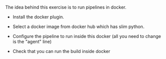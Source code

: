 
The idea behind this exercise is to run pipelines in docker.

* Install the docker plugin.

* Select a docker image from docker hub which has slim python.

* Configure the pipeline to run inside this docker
	(all you need to change is the "agent" line)

* Check that you can run the build inside docker
